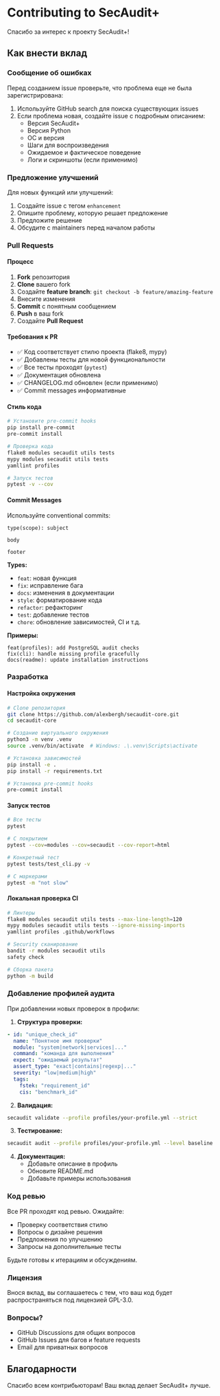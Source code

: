 # Contributing to SecAudit+

Спасибо за интерес к проекту SecAudit+!

## Как внести вклад

### Сообщение об ошибках

Перед созданием issue проверьте, что проблема еще не была зарегистрирована:

1. Используйте GitHub search для поиска существующих issues
2. Если проблема новая, создайте issue с подробным описанием:
   - Версия SecAudit+
   - Версия Python
   - ОС и версия
   - Шаги для воспроизведения
   - Ожидаемое и фактическое поведение
   - Логи и скриншоты (если применимо)

### Предложение улучшений

Для новых функций или улучшений:

1. Создайте issue с тегом `enhancement`
2. Опишите проблему, которую решает предложение
3. Предложите решение
4. Обсудите с maintainers перед началом работы

### Pull Requests

#### Процесс

1. **Fork** репозитория
2. **Clone** вашего fork
3. Создайте **feature branch**: `git checkout -b feature/amazing-feature`
4. Внесите изменения
5. **Commit** с понятным сообщением
6. **Push** в ваш fork
7. Создайте **Pull Request**

#### Требования к PR

- ✅ Код соответствует стилю проекта (flake8, mypy)
- ✅ Добавлены тесты для новой функциональности
- ✅ Все тесты проходят (`pytest`)
- ✅ Документация обновлена
- ✅ CHANGELOG.md обновлен (если применимо)
- ✅ Commit messages информативные

#### Стиль кода

```bash
# Установите pre-commit hooks
pip install pre-commit
pre-commit install

# Проверка кода
flake8 modules secaudit utils tests
mypy modules secaudit utils tests
yamllint profiles

# Запуск тестов
pytest -v --cov
```

#### Commit Messages

Используйте conventional commits:

```
type(scope): subject

body

footer
```

**Types:**
- `feat`: новая функция
- `fix`: исправление бага
- `docs`: изменения в документации
- `style`: форматирование кода
- `refactor`: рефакторинг
- `test`: добавление тестов
- `chore`: обновление зависимостей, CI и т.д.

**Примеры:**
```
feat(profiles): add PostgreSQL audit checks
fix(cli): handle missing profile gracefully
docs(readme): update installation instructions
```

### Разработка

#### Настройка окружения

```bash
# Clone репозитория
git clone https://github.com/alexbergh/secaudit-core.git
cd secaudit-core

# Создание виртуального окружения
python3 -m venv .venv
source .venv/bin/activate  # Windows: .\.venv\Scripts\activate

# Установка зависимостей
pip install -e .
pip install -r requirements.txt

# Установка pre-commit hooks
pre-commit install
```

#### Запуск тестов

```bash
# Все тесты
pytest

# С покрытием
pytest --cov=modules --cov=secaudit --cov-report=html

# Конкретный тест
pytest tests/test_cli.py -v

# С маркерами
pytest -m "not slow"
```

#### Локальная проверка CI

```bash
# Линтеры
flake8 modules secaudit utils tests --max-line-length=120
mypy modules secaudit utils tests --ignore-missing-imports
yamllint profiles .github/workflows

# Security сканирование
bandit -r modules secaudit utils
safety check

# Сборка пакета
python -m build
```

### Добавление профилей аудита

При добавлении новых проверок в профили:

1. **Структура проверки:**
```yaml
- id: "unique_check_id"
  name: "Понятное имя проверки"
  module: "system|network|services|..."
  command: "команда для выполнения"
  expect: "ожидаемый результат"
  assert_type: "exact|contains|regexp|..."
  severity: "low|medium|high"
  tags:
    fstek: "requirement_id"
    cis: "benchmark_id"
```

2. **Валидация:**
```bash
secaudit validate --profile profiles/your-profile.yml --strict
```

3. **Тестирование:**
```bash
secaudit audit --profile profiles/your-profile.yml --level baseline
```

4. **Документация:**
   - Добавьте описание в профиль
   - Обновите README.md
   - Добавьте примеры использования

### Код ревью

Все PR проходят код ревью. Ожидайте:

- Проверку соответствия стилю
- Вопросы о дизайне решения
- Предложения по улучшению
- Запросы на дополнительные тесты

Будьте готовы к итерациям и обсуждениям.

### Лицензия

Внося вклад, вы соглашаетесь с тем, что ваш код будет распространяться под лицензией GPL-3.0.

### Вопросы?

- GitHub Discussions для общих вопросов
- GitHub Issues для багов и feature requests
- Email для приватных вопросов

## Благодарности

Спасибо всем контрибьюторам! Ваш вклад делает SecAudit+ лучше.
